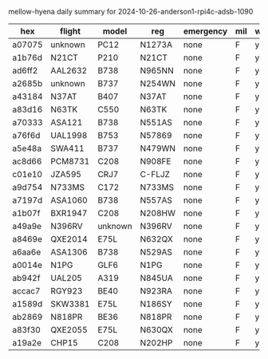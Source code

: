mellow-hyena daily summary for 2024-10-26-anderson1-rpi4c-adsb-1090

|hex|flight|model|reg|emergency|mil|weirdo|
|--|--|--|--|--|--|--|
|a07075|unknown|PC12|N1273A|none|F|yyy|
|a1b76d|N21CT|P210|N21CT|none|F|yyy|
|ad6ff2|AAL2632|B738|N965NN|none|F|yyy|
|a2685b|unknown|B737|N254WN|none|F|yyy|
|a43184|N37AT|B407|N37AT|none|F|yyy|
|a83d16|N63TK|C550|N63TK|none|F|yyy|
|a70333|ASA121|B738|N551AS|none|F|yyy|
|a76f6d|UAL1998|B753|N57869|none|F|yyy|
|a5e48a|SWA411|B737|N479WN|none|F|yyy|
|ac8d66|PCM8731|C208|N908FE|none|F|yyy|
|c01e10|JZA595|CRJ7|C-FLJZ|none|F|yyy|
|a9d754|N733MS|C172|N733MS|none|F|yyy|
|a7197d|ASA1060|B738|N557AS|none|F|yyy|
|a1b07f|BXR1947|C208|N208HW|none|F|yyy|
|a49a9e|N396RV|unknown|N396RV|none|F|yyy|
|a8469e|QXE2014|E75L|N632QX|none|F|yyy|
|a6aa6e|ASA1306|B738|N529AS|none|F|yyy|
|a0014e|N1PG|GLF6|N1PG|none|F|yyy|
|ab942f|UAL205|A319|N845UA|none|F|yyy|
|accac7|RGY923|BE40|N923RA|none|F|yyy|
|a1589d|SKW3381|E75L|N186SY|none|F|yyy|
|ab2869|N818PR|BE36|N818PR|none|F|yyy|
|a83f30|QXE2055|E75L|N630QX|none|F|yyy|
|a19a2e|CHP15|C208|N202HP|none|F|yyy|
